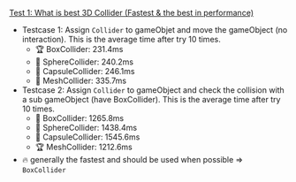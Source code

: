 [Test 1: What is best 3D Collider (Fastest & the best in performance)](Testcase1.cs)
- Testcase 1: Assign `Collider` to gameObjet and move the gameObject (no interaction). This is the average time after try 10 times.
  - 🏆 BoxCollider: 231.4ms
  - 🔹 SphereCollider: 240.2ms
  - 🔹 CapsuleCollider: 246.1ms
  - 🔹 MeshCollider: 335.7ms
- Testcase 2: Assign `Collider` to gameObject and check the collision with a sub gameObject (have BoxCollider). This is the average time after try 10 times.
  - 🔹 BoxCollider: 1265.8ms
  - 🔹 SphereCollider: 1438.4ms
  - 🔹 CapsuleCollider: 1545.6ms
  - 🏆 MeshCollider: 1212.6ms
- 🔥 generally the fastest and should be used when possible =>  `BoxCollider`
